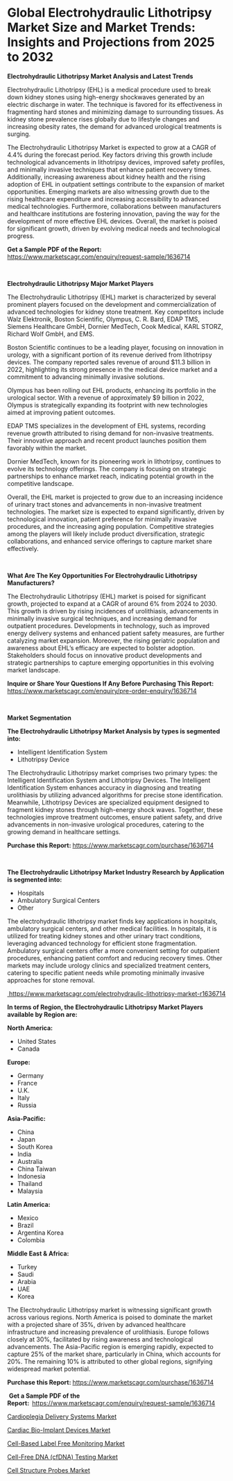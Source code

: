 <p><h1>Global Electrohydraulic Lithotripsy Market Size and Market Trends: Insights and Projections from 2025 to 2032</h1></p><p><strong>Electrohydraulic Lithotripsy Market Analysis and Latest Trends</strong></p>
<p><p>Electrohydraulic Lithotripsy (EHL) is a medical procedure used to break down kidney stones using high-energy shockwaves generated by an electric discharge in water. The technique is favored for its effectiveness in fragmenting hard stones and minimizing damage to surrounding tissues. As kidney stone prevalence rises globally due to lifestyle changes and increasing obesity rates, the demand for advanced urological treatments is surging.</p><p>The Electrohydraulic Lithotripsy Market is expected to grow at a CAGR of 4.4% during the forecast period. Key factors driving this growth include technological advancements in lithotripsy devices, improved safety profiles, and minimally invasive techniques that enhance patient recovery times. Additionally, increasing awareness about kidney health and the rising adoption of EHL in outpatient settings contribute to the expansion of market opportunities. Emerging markets are also witnessing growth due to the rising healthcare expenditure and increasing accessibility to advanced medical technologies. Furthermore, collaborations between manufacturers and healthcare institutions are fostering innovation, paving the way for the development of more effective EHL devices. Overall, the market is poised for significant growth, driven by evolving medical needs and technological progress.</p></p>
<p><strong>Get a Sample PDF of the Report:&nbsp;</strong> <a href="https://www.marketscagr.com/enquiry/request-sample/1636714?utm_campaign=1944&utm_medium=2&utm_source=Github&utm_content=ia&utm_term=03032025&utm_id=electrohydraulic-lithotripsy">https://www.marketscagr.com/enquiry/request-sample/1636714</a></p>
<p>&nbsp;</p>
<p><strong>Electrohydraulic Lithotripsy Major Market Players</strong></p>
<p><p>The Electrohydraulic Lithotripsy (EHL) market is characterized by several prominent players focused on the development and commercialization of advanced technologies for kidney stone treatment. Key competitors include Walz Elektronik, Boston Scientific, Olympus, C. R. Bard, EDAP TMS, Siemens Healthcare GmbH, Dornier MedTech, Cook Medical, KARL STORZ, Richard Wolf GmbH, and EMS.</p><p>Boston Scientific continues to be a leading player, focusing on innovation in urology, with a significant portion of its revenue derived from lithotripsy devices. The company reported sales revenue of around $11.3 billion in 2022, highlighting its strong presence in the medical device market and a commitment to advancing minimally invasive solutions.</p><p>Olympus has been rolling out EHL products, enhancing its portfolio in the urological sector. With a revenue of approximately $9 billion in 2022, Olympus is strategically expanding its footprint with new technologies aimed at improving patient outcomes.</p><p>EDAP TMS specializes in the development of EHL systems, recording revenue growth attributed to rising demand for non-invasive treatments. Their innovative approach and recent product launches position them favorably within the market.</p><p>Dornier MedTech, known for its pioneering work in lithotripsy, continues to evolve its technology offerings. The company is focusing on strategic partnerships to enhance market reach, indicating potential growth in the competitive landscape.</p><p>Overall, the EHL market is projected to grow due to an increasing incidence of urinary tract stones and advancements in non-invasive treatment technologies. The market size is expected to expand significantly, driven by technological innovation, patient preference for minimally invasive procedures, and the increasing aging population. Competitive strategies among the players will likely include product diversification, strategic collaborations, and enhanced service offerings to capture market share effectively.</p></p>
<p>&nbsp;</p>
<p><strong>What Are The Key Opportunities For Electrohydraulic Lithotripsy Manufacturers?</strong></p>
<p><p>The Electrohydraulic Lithotripsy (EHL) market is poised for significant growth, projected to expand at a CAGR of around 6% from 2024 to 2030. This growth is driven by rising incidences of urolithiasis, advancements in minimally invasive surgical techniques, and increasing demand for outpatient procedures. Developments in technology, such as improved energy delivery systems and enhanced patient safety measures, are further catalyzing market expansion. Moreover, the rising geriatric population and awareness about EHL’s efficacy are expected to bolster adoption. Stakeholders should focus on innovative product developments and strategic partnerships to capture emerging opportunities in this evolving market landscape.</p></p>
<p><strong>Inquire or Share Your Questions If Any Before Purchasing This Report:</strong> <a href="https://www.marketscagr.com/enquiry/pre-order-enquiry/1636714?utm_campaign=1944&utm_medium=2&utm_source=Github&utm_content=ia&utm_term=03032025&utm_id=electrohydraulic-lithotripsy">https://www.marketscagr.com/enquiry/pre-order-enquiry/1636714</a></p>
<p>&nbsp;</p>
<p><strong>Market Segmentation</strong></p>
<p><strong>The Electrohydraulic Lithotripsy Market Analysis by types is segmented into:</strong></p>
<p><ul><li>Intelligent Identification System</li><li>Lithotripsy Device</li></ul></p>
<p><p>The Electrohydraulic Lithotripsy market comprises two primary types: the Intelligent Identification System and Lithotripsy Devices. The Intelligent Identification System enhances accuracy in diagnosing and treating urolithiasis by utilizing advanced algorithms for precise stone identification. Meanwhile, Lithotripsy Devices are specialized equipment designed to fragment kidney stones through high-energy shock waves. Together, these technologies improve treatment outcomes, ensure patient safety, and drive advancements in non-invasive urological procedures, catering to the growing demand in healthcare settings.</p></p>
<p><strong>Purchase this Report:&nbsp;</strong><a href="https://www.marketscagr.com/purchase/1636714?utm_campaign=1944&utm_medium=2&utm_source=Github&utm_content=ia&utm_term=03032025&utm_id=electrohydraulic-lithotripsy">https://www.marketscagr.com/purchase/1636714</a></p>
<p>&nbsp;</p>
<p><strong>The Electrohydraulic Lithotripsy Market Industry Research by Application is segmented into:</strong></p>
<p><ul><li>Hospitals</li><li>Ambulatory Surgical Centers</li><li>Other</li></ul></p>
<p><p>The electrohydraulic lithotripsy market finds key applications in hospitals, ambulatory surgical centers, and other medical facilities. In hospitals, it is utilized for treating kidney stones and other urinary tract conditions, leveraging advanced technology for efficient stone fragmentation. Ambulatory surgical centers offer a more convenient setting for outpatient procedures, enhancing patient comfort and reducing recovery times. Other markets may include urology clinics and specialized treatment centers, catering to specific patient needs while promoting minimally invasive approaches for stone removal.</p></p>
<p><a href="https://www.marketscagr.com/electrohydraulic-lithotripsy-market-r1636714?utm_campaign=1944&utm_medium=2&utm_source=Github&utm_content=ia&utm_term=03032025&utm_id=electrohydraulic-lithotripsy">&nbsp;https://www.marketscagr.com/electrohydraulic-lithotripsy-market-r1636714</a></p>
<p><strong>In terms of Region, the Electrohydraulic Lithotripsy Market Players available by Region are:</strong></p>
<p>
    <p> <strong> North America: </strong>
        <ul>
            <li>United States</li>
            <li>Canada</li>
        </ul>
        </p> 
    <p> <strong> Europe: </strong>
        <ul>
            <li>Germany</li>
            <li>France</li>
            <li>U.K.</li>
            <li>Italy</li>
            <li>Russia</li>
        </ul>
        </p> 
    <p> <strong> Asia-Pacific: </strong>
        <ul>
            <li>China</li>
            <li>Japan</li>
            <li>South Korea</li>
            <li>India</li>
            <li>Australia</li>
            <li>China Taiwan</li>
            <li>Indonesia</li>
            <li>Thailand</li>
            <li>Malaysia</li>
        </ul>
        </p> 
    <p> <strong> Latin America: </strong>
        <ul>
            <li>Mexico</li>
            <li>Brazil</li>
            <li>Argentina Korea</li>
            <li>Colombia</li>
        </ul>
        </p> 
    <p> <strong> Middle East & Africa: </strong>
        <ul>
            <li>Turkey</li>
            <li>Saudi</li>
            <li>Arabia</li>
            <li>UAE</li>
            <li>Korea</li>
        </ul>
    </p>
    </p>
<p><p>The Electrohydraulic Lithotripsy market is witnessing significant growth across various regions. North America is poised to dominate the market with a projected share of 35%, driven by advanced healthcare infrastructure and increasing prevalence of urolithiasis. Europe follows closely at 30%, facilitated by rising awareness and technological advancements. The Asia-Pacific region is emerging rapidly, expected to capture 25% of the market share, particularly in China, which accounts for 20%. The remaining 10% is attributed to other global regions, signifying widespread market potential.</p></p>
<p><strong>Purchase this Report: </strong><a href="https://www.marketscagr.com/purchase/1636714?utm_campaign=1944&utm_medium=2&utm_source=Github&utm_content=ia&utm_term=03032025&utm_id=electrohydraulic-lithotripsy">https://www.marketscagr.com/purchase/1636714</a></p>
<p>&nbsp;<strong>Get a Sample PDF of the Report:&nbsp;&nbsp;</strong><a href="https://www.marketscagr.com/enquiry/request-sample/1636714?utm_campaign=1944&utm_medium=2&utm_source=Github&utm_content=ia&utm_term=03032025&utm_id=electrohydraulic-lithotripsy">https://www.marketscagr.com/enquiry/request-sample/1636714</a></p>
<p><strong></strong></p>
<p><p><a href="https://github.com/pllahoithana9/Market-Research-Report-List-1/blob/main/cardioplegia-delivery-systems-market.md?utm_campaign=1944&utm_medium=2&utm_source=Github&utm_content=ia&utm_term=03032025&utm_id=electrohydraulic-lithotripsy">Cardioplegia Delivery Systems Market</a></p><p><a href="https://github.com/houltngake/Market-Research-Report-List-1/blob/main/cardiac-bio-implant-devices-market.md?utm_campaign=1944&utm_medium=2&utm_source=Github&utm_content=ia&utm_term=03032025&utm_id=electrohydraulic-lithotripsy">Cardiac Bio-Implant Devices Market</a></p><p><a href="https://github.com/RickHolmes3/Market-Research-Report-List-7/blob/main/cell-based-label-free-monitoring-market.md?utm_campaign=1944&utm_medium=2&utm_source=Github&utm_content=ia&utm_term=03032025&utm_id=electrohydraulic-lithotripsy">Cell-Based Label Free Monitoring Market</a></p><p><a href="https://github.com/Krish2023na/Market-Research-Report-List-7/blob/main/cell-free-dna-cfdna-testing-market.md?utm_campaign=1944&utm_medium=2&utm_source=Github&utm_content=ia&utm_term=03032025&utm_id=electrohydraulic-lithotripsy">Cell-Free DNA (cfDNA) Testing Market</a></p><p><a href="https://github.com/zeyddaddo4/Market-Research-Report-List-1/blob/main/cell-structure-probes-market.md?utm_campaign=1944&utm_medium=2&utm_source=Github&utm_content=ia&utm_term=03032025&utm_id=electrohydraulic-lithotripsy">Cell Structure Probes Market</a></p></p>